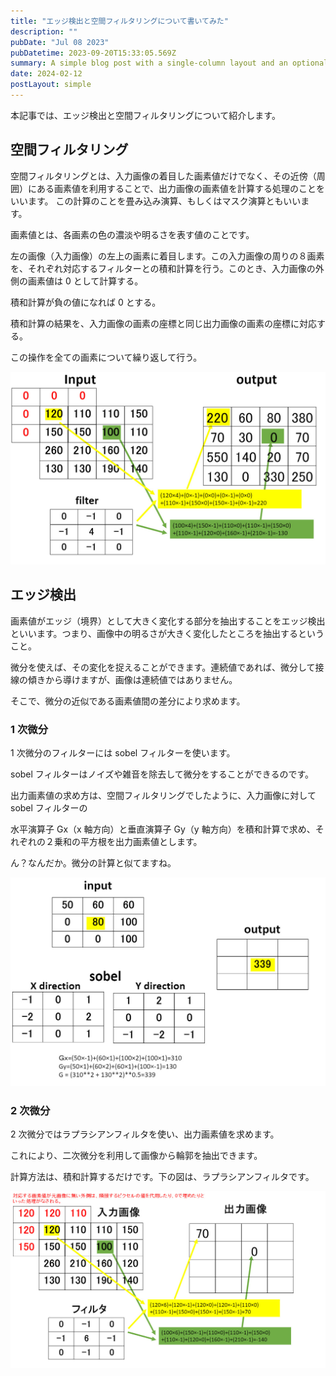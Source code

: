 ```yaml
---
title: "エッジ検出と空間フィルタリングについて書いてみた"
description: ""
pubDate: "Jul 08 2023"
pubDatetime: 2023-09-20T15:33:05.569Z
summary: A simple blog post with a single-column layout and an optional cover banner.
date: 2024-02-12
postLayout: simple
---
```


本記事では、エッジ検出と空間フィルタリングについて紹介します。

## 空間フィルタリング

空間フィルタリングとは、入力画像の着目した画素値だけでなく、その近傍（周囲）にある画素値を利用することで、出力画像の画素値を計算する処理のことをいいます。
この計算のことを畳み込み演算、もしくはマスク演算ともいいます。

画素値とは、各画素の色の濃淡や明るさを表す値のことです。

左の画像（入力画像）の左上の画素に着目します。この入力画像の周りの８画素を、それぞれ対応するフィルターとの積和計算を行う。このとき、入力画像の外側の画素値は 0 として計算する。

積和計算が負の値になれば 0 とする。

積和計算の結果を、入力画像の画素の座標と同じ出力画像の画素の座標に対応する。

この操作を全ての画素について繰り返して行う。

![blog placeholder](/src/assets/post/ml16-1.jpg)

<h2>エッジ検出</h2>
画素値がエッジ（境界）として大きく変化する部分を抽出することをエッジ検出といいます。つまり、画像中の明るさが大きく変化したところを抽出するということ。

微分を使えば、その変化を捉えることができます。連続値であれば、微分して接線の傾きから導けますが、画像は連続値ではありません。

そこで、微分の近似である画素値間の差分により求めます。

### 1 次微分

1 次微分のフィルターには sobel フィルターを使います。

sobel フィルターはノイズや雑音を除去して微分をすることができるのです。

出力画素値の求め方は、空間フィルタリングでしたように、入力画像に対して sobel フィルターの

水平演算子 Gx（x 軸方向）と垂直演算子 Gy（y 軸方向）を積和計算で求め、それぞれの２乗和の平方根を出力画素値とします。

ん？なんだか。微分の計算と似てますね。

![blog placeholder](/src/assets/post/ml16-2.jpg)

### 2 次微分

2 次微分ではラプラシアンフィルタを使い、出力画素値を求めます。

これにより、二次微分を利用して画像から輪郭を抽出できます。

計算方法は、積和計算するだけです。下の図は、ラプラシアンフィルタです。

![blog placeholder](/src/assets/post/ml16-3.jpg)
